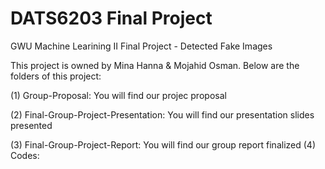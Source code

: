 # DATS6203 Final Project
GWU Machine Learining II Final Project - Detected Fake Images

This project is owned by Mina Hanna & Mojahid Osman. Below are the folders of this project:

(1) Group-Proposal: You will find our projec proposal

(2) Final-Group-Project-Presentation: You will find our presentation slides presented

(3) Final-Group-Project-Report: You will find our group report finalized 
(4) Codes:
